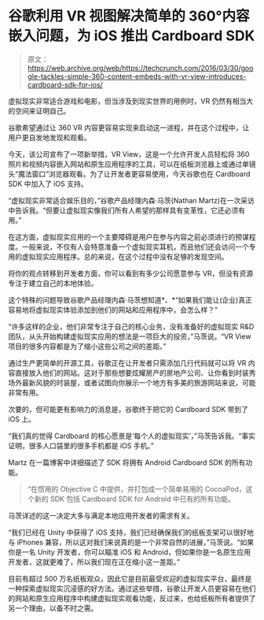 # 谷歌利用 VR 视图解决简单的 360°内容嵌入问题，为 iOS 推出 Cardboard SDK 

> 原文：<https://web.archive.org/web/https://techcrunch.com/2016/03/30/google-tackles-simple-360-content-embeds-with-vr-view-introduces-cardboard-sdk-for-ios/>

虚拟现实非常适合游戏和电影，但当涉及到现实世界的用例时，VR 仍然有相当大的空间来证明自己。

谷歌希望通过让 360 VR 内容更容易实现来启动这一进程，并在这个过程中，让用户更自发地发现和观看。

今天，该公司宣布了一项新举措，VR View，这是一个允许开发人员轻松将 360 照片和视频内容嵌入网站和原生应用程序的工具，可以在纸板浏览器上或通过单镜头“魔法窗口”浏览器观看。为了让开发者更容易使用，今天谷歌也在 Cardboard SDK 中加入了 iOS 支持。

“虚拟现实非常适合娱乐目的，”谷歌产品经理内森·马茨(Nathan Martz)在一次采访中告诉我。“但要让虚拟现实像我们所有人希望的那样具有变革性，它还必须有用。”

在这方面，虚拟现实应用的一个主要障碍是用户在参与内容之前必须进行的预谋程度。一般来说，不仅有人会特意准备一个虚拟现实耳机，而且他们还会访问一个专用的虚拟现实应用程序。总的来说，在这个过程中没有足够的发现空间。

将你的观点转移到开发者方面，你可以看到有多少公司愿意参与 VR，但没有资源专注于建立自己的本地体验。

这个特殊的问题导致谷歌产品经理内森·马茨想知道*、*“如果我们能让(企业)真正容易地将虚拟现实体验添加到他们的网站和应用程序中，会怎么样？”

“许多这样的企业，他们非常专注于自己的核心业务，没有准备好的虚拟现实 R&D 团队，从头开始构建虚拟现实应用的想法是一项巨大的投资，”马茨说。“VR View 项目的很多内容都是为了缩小这些公司之间的差距。”

通过生产更简单的开源工具，谷歌正在让开发者只需添加几行代码就可以将 VR 内容直接放入他们的网站。这对于那些想要炫耀房产的房地产公司、让你看到时装秀场外最新风貌的时装屋，或者试图向你展示一个地方有多美的旅游网站来说，可能非常有用。

次要的，但可能更有影响力的消息是，谷歌终于把它的 Cardboard SDK 带到了 iOS 上。

“我们真的觉得 Cardboard 的核心愿景是‘每个人的虚拟现实’，”马茨告诉我。“事实证明，很多人口袋里的很多手机都是 iOS 手机。”

Martz 在一篇博客中详细描述了 SDK 将拥有 Android Cardboard SDK 的所有功能。

> “在惯用的 Objective C 中提供，并打包成一个简单易用的 CocoaPod，这个新的 SDK 包括 Cardboard SDK for Android 中已有的所有功能。

马茨详述的这一决定大多与满足本地应用开发者的需求有关。

“我们已经在 Unity 中获得了 iOS 支持，我们已经确保我们的纸板支架可以很好地与 iPhones 兼容，所以这对我们来说真的是一个非常自然的进展，”马茨说。“如果你是一名 Unity 开发者，你可以瞄准 iOS 和 Android，但如果你是一名原生应用开发者，这就更难了，所以我们现在正在缩小这一差距。”

目前有超过 500 万名纸板观众，因此它是目前最受欢迎的虚拟现实平台，最终是一种探索虚拟现实沉浸感的好方法。通过这些举措，谷歌让开发人员更容易在他们的网站和原生应用程序中构建虚拟现实观看功能，反过来，也给纸板所有者提供了另一个理由，以备不时之需。